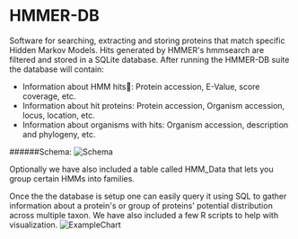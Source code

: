HMMER-DB
========

Software for searching, extracting and storing proteins that match specific Hidden Markov Models. Hits generated by HMMER's hmmsearch are filtered and stored in a SQLite database. After running the HMMER-DB suite the database will contain:

- Information about HMM hits: Protein accession, E-Value, score coverage, etc. 
- Information about hit proteins: Protein accession, Organism accession, locus, location, etc.
- Information about organisms with hits: Organism accession, description and phylogeny, etc.

######Schema:
![Schema](https://raw.githubusercontent.com/LeeBergstrand/HMMER-DB/master/DBDesign/DBDesign.png)

Optionally we have also included a table called HMM_Data that lets you group certain HMMs into families.

Once the the database is setup one can easily query it using  SQL to gather information about a protein's or group of proteins' potential distribution across multiple taxon. We have also included a few R scripts to help with visualization. 
![ExampleChart](https://raw.githubusercontent.com/LeeBergstrand/HMMER-DB/master/Media/ExampleChart.jpg)

